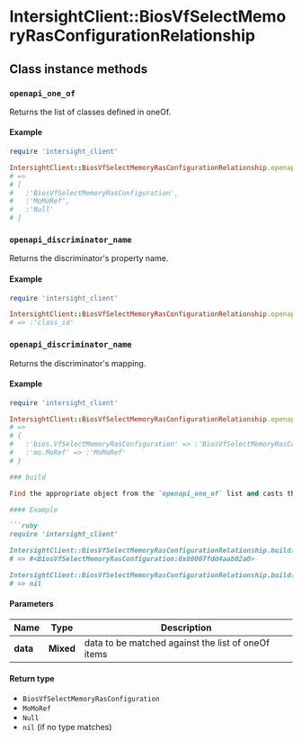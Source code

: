 # IntersightClient::BiosVfSelectMemoryRasConfigurationRelationship

## Class instance methods

### `openapi_one_of`

Returns the list of classes defined in oneOf.

#### Example

```ruby
require 'intersight_client'

IntersightClient::BiosVfSelectMemoryRasConfigurationRelationship.openapi_one_of
# =>
# [
#   :'BiosVfSelectMemoryRasConfiguration',
#   :'MoMoRef',
#   :'Null'
# ]
```

### `openapi_discriminator_name`

Returns the discriminator's property name.

#### Example

```ruby
require 'intersight_client'

IntersightClient::BiosVfSelectMemoryRasConfigurationRelationship.openapi_discriminator_name
# => :'class_id'
```

### `openapi_discriminator_name`

Returns the discriminator's mapping.

#### Example

```ruby
require 'intersight_client'

IntersightClient::BiosVfSelectMemoryRasConfigurationRelationship.openapi_discriminator_mapping
# =>
# {
#   :'bios.VfSelectMemoryRasConfiguration' => :'BiosVfSelectMemoryRasConfiguration',
#   :'mo.MoRef' => :'MoMoRef'
# }

### build

Find the appropriate object from the `openapi_one_of` list and casts the data into it.

#### Example

```ruby
require 'intersight_client'

IntersightClient::BiosVfSelectMemoryRasConfigurationRelationship.build(data)
# => #<BiosVfSelectMemoryRasConfiguration:0x00007fdd4aab02a0>

IntersightClient::BiosVfSelectMemoryRasConfigurationRelationship.build(data_that_doesnt_match)
# => nil
```

#### Parameters

| Name | Type | Description |
| ---- | ---- | ----------- |
| **data** | **Mixed** | data to be matched against the list of oneOf items |

#### Return type

- `BiosVfSelectMemoryRasConfiguration`
- `MoMoRef`
- `Null`
- `nil` (if no type matches)

